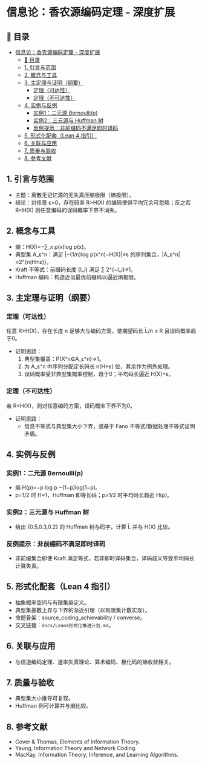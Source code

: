 # 信息论：香农源编码定理 - 深度扩展

## 📖 目录

- [信息论：香农源编码定理 - 深度扩展](#信息论香农源编码定理---深度扩展)
  - [📖 目录](#-目录)
  - [1. 引言与范围](#1-引言与范围)
  - [2. 概念与工具](#2-概念与工具)
  - [3. 主定理与证明（纲要）](#3-主定理与证明纲要)
    - [定理（可达性）](#定理可达性)
    - [定理（不可达性）](#定理不可达性)
  - [4. 实例与反例](#4-实例与反例)
    - [实例1：二元源 Bernoulli(p)](#实例1二元源-bernoullip)
    - [实例2：三元源与 Huffman 树](#实例2三元源与-huffman-树)
    - [反例提示：非前缀码不满足即时译码](#反例提示非前缀码不满足即时译码)
  - [5. 形式化配套（Lean 4 指引）](#5-形式化配套lean-4-指引)
  - [6. 关联与应用](#6-关联与应用)
  - [7. 质量与验收](#7-质量与验收)
  - [8. 参考文献](#8-参考文献)

## 1. 引言与范围

- 主题：离散无记忆源的无失真压缩极限（熵极限）。
- 结论：对任意 ε>0，存在码率 R>H(X) 的编码使得平均冗余可忽略；反之若 R<H(X) 则任意编码的误码概率下界不消失。

## 2. 概念与工具

- 熵：H(X)=−∑_x p(x)log p(x)。
- 典型集 A_ε^n：满足 |−(1/n)log p(x^n)−H(X)|≤ε 的序列集合，|A_ε^n|≈2^{n(H±ε)}。
- Kraft 不等式：前缀码长度 {l_i} 满足 ∑ 2^{−l_i}≤1。
- Huffman 编码：构造近似最优前缀码以逼近熵极限。

## 3. 主定理与证明（纲要）

### 定理（可达性）

任意 R>H(X)，存在长度 n 足够大与编码方案，使期望码长 L̄/n ≤ R 且误码概率趋于0。

- 证明思路：
  1) 典型集覆盖：P(X^n∈A_ε^n)→1。
  2) 为 A_ε^n 中序列分配定长码长 n(H+ε) 位，其余作为例外处理。
  3) 误码概率受非典型集概率控制，趋于0；平均码长逼近 H(X)+ε。

### 定理（不可达性）

若 R<H(X)，则对任意编码方案，误码概率下界不为0。

- 证明思路：
  - 信息不等式与典型集大小下界，或基于 Fano 不等式/数据处理不等式证明矛盾。

## 4. 实例与反例

### 实例1：二元源 Bernoulli(p)

- 熵 H(p)=−p log p −(1−p)log(1−p)。
- p=1/2 时 H=1，Huffman 即等长码；p≠1/2 时平均码长趋近 H(p)。

### 实例2：三元源与 Huffman 树

- 给出 {0.5,0.3,0.2} 的 Huffman 树与码字，计算 L̄ 并与 H(X) 比较。

### 反例提示：非前缀码不满足即时译码

- 非前缀集合即使 Kraft 满足等式，若非即时译码集合，译码歧义导致平均码长计算失真。

## 5. 形式化配套（Lean 4 指引）

- 抽象概率空间与有限集熵定义。
- 典型集基数上界与下界的渐近引理（以有限集计数实现）。
- 命题骨架：source_coding_achievability / converse。
- 交叉链接：`docs/Lean4形式化推进计划.md`。

## 6. 关联与应用

- 与信道编码定理、速率失真理论、算术编码、极化码的熵收敛相关。

## 7. 质量与验收

- 典型集大小推导可复现。
- Huffman 例可计算并与熵比较。

## 8. 参考文献

- Cover & Thomas, Elements of Information Theory.
- Yeung, Information Theory and Network Coding.
- MacKay, Information Theory, Inference, and Learning Algorithms.
